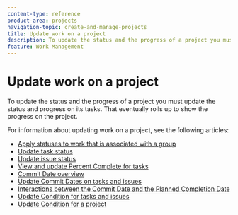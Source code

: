 ```yaml
---
content-type: reference
product-area: projects
navigation-topic: create-and-manage-projects
title: Update work on a project
description: To update the status and the progress of a project you must update the status and progress on its tasks. That eventually rolls up to show the progress on the project.
feature: Work Management
---
```


# Update work on a project

To update the status and the progress of a project you must update the status and progress on its tasks. That eventually rolls up to show the progress on the project.

For information about updating work on a project, see the following articles:

* [Apply statuses to work that is associated with a group](../../../manage-work/projects/updating-work-in-a-project/apply-custom-status-work-assigned-to-group.md) 
* [Update task status](../../../manage-work/projects/updating-work-in-a-project/update-task-status.md) 
* [Update issue status](../../../manage-work/projects/updating-work-in-a-project/update-issue-status.md) 
* [View and update Percent Complete for tasks](../../../manage-work/projects/updating-work-in-a-project/view-update-percent-complete-for-tasks.md) 
* [Commit Date overview](../../../manage-work/projects/updating-work-in-a-project/overview-of-commit-dates.md) 
* [Update Commit Dates on tasks and issues](../../../manage-work/projects/updating-work-in-a-project/update-commit-date-on-tasks-and-issues.md) 
* [Interactions between the Commit Date and the Planned Completion Date](../../../manage-work/projects/updating-work-in-a-project/interactions-between-commit-and-planned-completion-dates.md) 
* [Update Condition for tasks and issues](../../../manage-work/projects/updating-work-in-a-project/update-condition-for-tasks-and-issues.md) 
* [Update Condition for a project](../../../manage-work/projects/updating-work-in-a-project/update-condition-on-project.md)

